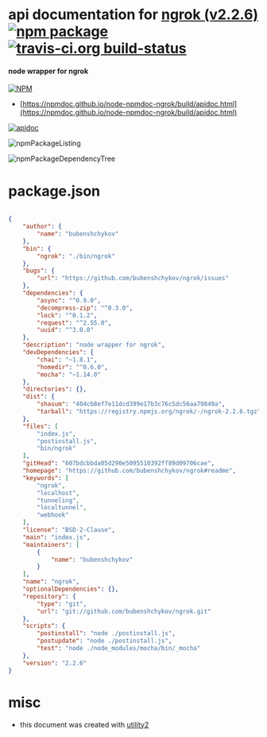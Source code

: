 # api documentation for  [ngrok (v2.2.6)](https://github.com/bubenshchykov/ngrok#readme)  [![npm package](https://img.shields.io/npm/v/npmdoc-ngrok.svg?style=flat-square)](https://www.npmjs.org/package/npmdoc-ngrok) [![travis-ci.org build-status](https://api.travis-ci.org/npmdoc/node-npmdoc-ngrok.svg)](https://travis-ci.org/npmdoc/node-npmdoc-ngrok)
#### node wrapper for ngrok

[![NPM](https://nodei.co/npm/ngrok.png?downloads=true&downloadRank=true&stars=true)](https://www.npmjs.com/package/ngrok)

- [https://npmdoc.github.io/node-npmdoc-ngrok/build/apidoc.html](https://npmdoc.github.io/node-npmdoc-ngrok/build/apidoc.html)

[![apidoc](https://npmdoc.github.io/node-npmdoc-ngrok/build/screenCapture.buildCi.browser.%252Ftmp%252Fbuild%252Fapidoc.html.png)](https://npmdoc.github.io/node-npmdoc-ngrok/build/apidoc.html)

![npmPackageListing](https://npmdoc.github.io/node-npmdoc-ngrok/build/screenCapture.npmPackageListing.svg)

![npmPackageDependencyTree](https://npmdoc.github.io/node-npmdoc-ngrok/build/screenCapture.npmPackageDependencyTree.svg)



# package.json

```json

{
    "author": {
        "name": "bubenshchykov"
    },
    "bin": {
        "ngrok": "./bin/ngrok"
    },
    "bugs": {
        "url": "https://github.com/bubenshchykov/ngrok/issues"
    },
    "dependencies": {
        "async": "^0.9.0",
        "decompress-zip": "^0.3.0",
        "lock": "^0.1.2",
        "request": "^2.55.0",
        "uuid": "^3.0.0"
    },
    "description": "node wrapper for ngrok",
    "devDependencies": {
        "chai": "~1.8.1",
        "homedir": "^0.6.0",
        "mocha": "~1.14.0"
    },
    "directories": {},
    "dist": {
        "shasum": "404cb8ef7e11dcd399e17b3c76c5dc56aa79849a",
        "tarball": "https://registry.npmjs.org/ngrok/-/ngrok-2.2.6.tgz"
    },
    "files": [
        "index.js",
        "postinstall.js",
        "bin/ngrok"
    ],
    "gitHead": "607bdcbbda05d290e5095510392ff89d09706cae",
    "homepage": "https://github.com/bubenshchykov/ngrok#readme",
    "keywords": [
        "ngrok",
        "localhost",
        "tunneling",
        "localtunnel",
        "webhook"
    ],
    "license": "BSD-2-Clause",
    "main": "index.js",
    "maintainers": [
        {
            "name": "bubenshchykov"
        }
    ],
    "name": "ngrok",
    "optionalDependencies": {},
    "repository": {
        "type": "git",
        "url": "git://github.com/bubenshchykov/ngrok.git"
    },
    "scripts": {
        "postinstall": "node ./postinstall.js",
        "postupdate": "node ./postinstall.js",
        "test": "node ./node_modules/mocha/bin/_mocha"
    },
    "version": "2.2.6"
}
```



# misc
- this document was created with [utility2](https://github.com/kaizhu256/node-utility2)
